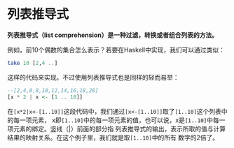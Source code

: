 列表推导式
==========================================
**列表推导式（list comprehension）是一种过滤，转换或者组合列表的方法。**

例如，前10个偶数的集合怎么表示？若要在Haskell中实现，我们可以通过类似：
```haskell
take 10 [2,4 ..]
```
这样的代码来实现。不过使用列表推导式也是同样的轻而易举：
```haskell
--[2,4,6,8,10,12,14,16,18,20]
[x * 2 | x <- [1 .. 10]]
```
在`[x*2|x<-[1..10]]`这段代码中，我们通过`[x<-[1..10]]`取了`[1..10]`这个列表中的每一项元素，
x即`[1..10]`中的每一项元素的值，也可以说，x是`[1..10]`中每一项元素的绑定。竖线（|）前面的部分指
列表推导式的输出，表示所取的值与计算结果的映射关系。在这个例子里，我们就是取`[1..10]`中的所有 数字的2倍了。
